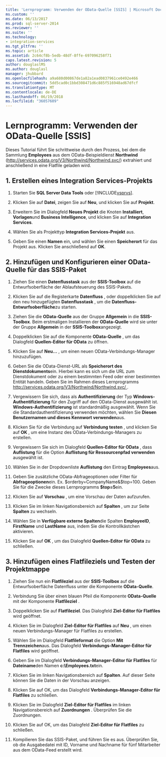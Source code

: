 ```yaml
---
title: 'Lernprogramm: Verwenden der OData-Quelle [SSIS] | Microsoft Docs'
ms.custom: ''
ms.date: 06/13/2017
ms.prod: sql-server-2014
ms.reviewer: ''
ms.suite: ''
ms.technology:
- integration-services
ms.tgt_pltfrm: ''
ms.topic: article
ms.assetid: 2c64cf8b-5edb-48df-8ffe-697096258f71
caps.latest.revision: 5
author: douglaslMS
ms.author: douglasl
manager: jhubbard
ms.openlocfilehash: a9a680d00867de1a82a1ead0837961ce0492e466
ms.sourcegitcommit: 5dd5cad0c1bbd308471d6c885f516948ad67dfcf
ms.translationtype: MT
ms.contentlocale: de-DE
ms.lasthandoff: 06/19/2018
ms.locfileid: "36057609"
---
```

# <a name="tutorial-using-the-odata-source-ssis"></a>Lernprogramm: Verwenden der OData-Quelle [SSIS]
  Dieses Tutorial führt Sie schrittweise durch den Prozess, bei dem die Sammlung **Employees** aus dem OData-Beispieldienst **Northwind** (http://services.odata.org/V3/Northwind/Northwind.svc/) extrahiert und anschließend in eine Flatfile geladen wird.  
  
## <a name="1-create-an-integration-services-project"></a>1. Erstellen eines Integration Services-Projekts  
  
1.  Starten Sie **SQL Server Data Tools** oder [!INCLUDE[vsprvs](../../includes/vsprvs-md.md)].  
  
2.  Klicken Sie auf **Datei**, zeigen Sie auf **Neu**, und klicken Sie auf **Projekt**.  
  
3.  Erweitern Sie im Dialogfeld **Neues Projekt** die Knoten **Installiert**, **Vorlagen**und **Business Intelligence**, und klicken Sie auf **Integration Services**.  
  
4.  Wählen Sie als Projekttyp **Integration Services-Projekt** aus.  
  
5.  Geben Sie einen **Namen** ein, und wählen Sie einen **Speicherort** für das Projekt aus. Klicken Sie anschließend auf **OK**.  
  
## <a name="2-add-and-configure-odata-source-to-the-ssis-package"></a>2. Hinzufügen und Konfigurieren einer OData-Quelle für das SSIS-Paket  
  
1.  Ziehen Sie einen **Datenflusstask** aus der **SSIS-Toolbox** auf die Entwurfsoberfläche der Ablaufsteuerung des SSIS-Pakets.  
  
2.  Klicken Sie auf die Registerkarte **Datenfluss** , oder doppelklicken Sie auf den neu hinzugefügten **Datenflusstask** , um die **Datenfluss-Entwurfsoberfläche**zu starten.  
  
3.  Ziehen Sie die **OData-Quelle** aus der Gruppe **Allgemein** in die **SSIS-Toolbox**. Beim erstmaligen Installieren der **OData-Quelle** wird sie unter der Gruppe **Allgemein** in der **SSIS-Toolbox**angezeigt.  
  
4.  Doppelklicken Sie auf die Komponente **OData-Quelle** , um das Dialogfeld **Quellen-Editor für OData** zu öffnen.  
  
5.  Klicken Sie auf **Neu…** , um einen neuen OData-Verbindungs-Manager hinzuzufügen.  
  
6.  Geben Sie die OData-Dienst-URL als **Speicherort des Dienstdokuments**ein. Hierbei kann es sich um die URL zum Dienstdokument oder zu einem bestimmten Feed oder einer bestimmten Entität handeln. Geben Sie im Rahmen dieses Lernprogramms [ http://services.odata.org/V3/Northwind/Northwind.svc/ ](http://services.odata.org/V3/Northwind/Northwind.svc/).  
  
7.  Vergewissern Sie sich, dass als **Authentifizierung** der Typ **Windows-Authentifizierung** für den Zugriff auf den OData-Dienst ausgewählt ist. **Windows-Authentifizierung** ist standardmäßig ausgewählt. Wenn Sie die Standardauthentifizierung verwenden möchten, wählen Sie **Diesen Benutzernamen und dieses Kennwort verwenden**aus.  
  
8.  Klicken Sie für die Verbindung auf **Verbindung testen** , und klicken Sie auf **OK** , um eine Instanz des OData-Verbindungs-Managers zu erstellen.  
  
9. Vergewissern Sie sich im Dialogfeld **Quellen-Editor für OData** , dass **Auflistung** für die Option **Auflistung für Ressourcenpfad verwenden** ausgewählt ist.  
  
10. Wählen Sie in der Dropdownliste **Auflistung** den Eintrag **Employees**aus.  
  
11. Geben Sie zusätzliche OData-Abfrageoptionen oder Filter für **Abfrageoptionen**ein. Ex. $orderby=CompanyName&$top=100. Geben Sie für die Zwecke dieses Lernprogramms **$top=5**ein.  
  
12. Klicken Sie auf **Vorschau** , um eine Vorschau der Daten aufzurufen.  
  
13. Klicken Sie im linken Navigationsbereich auf **Spalten** , um zur Seite **Spalten** zu wechseln.  
  
14. Wählen Sie in **Verfügbare externe Spalten**die Spalten **EmployeeID**, **FirstName** und **LastName** aus, indem Sie die Kontrollkästchen aktivieren.  
  
15. Klicken Sie auf **OK** , um das Dialogfeld **Quellen-Editor für OData** zu schließen.  
  
## <a name="3-add-flat-file-destination-and-test-the-solution"></a>3. Hinzufügen eines Flatfileziels und Testen der Projektmappe  
  
1.  Ziehen Sie nun ein **Flatfileziel** aus der **SSIS-Toolbox** auf die Entwurfsoberfläche Datenfluss unter die Komponente **OData-Quelle**.  
  
2.  Verbindung Sie über einen blauen Pfeil die Komponente **OData-Quelle** mit der Komponente **Flatfileziel** .  
  
3.  Doppelklicken Sie auf **Flatfileziel**. Das Dialogfeld **Ziel-Editor für Flatfiles** wird geöffnet.  
  
4.  Klicken Sie im Dialogfeld **Ziel-Editor für Flatfiles** auf **Neu** , um einen neuen Verbindungs-Manager für Flatfiles zu erstellen.  
  
5.  Wählen Sie im Dialogfeld **Flatfileformat** die Option **Mit Trennzeichen**aus. Das Dialogfeld **Verbindungs-Manager-Editor für Flatfiles** wird geöffnet.  
  
6.  Geben Sie im Dialogfeld **Verbindungs-Manager-Editor für Flatfiles** für **Dateiname**den Namen **c:\Employees.txt**ein.  
  
7.  Klicken Sie im linken Navigationsbereich auf **Spalten**. Auf dieser Seite können Sie die Daten in der Vorschau anzeigen.  
  
8.  Klicken Sie auf OK, um das Dialogfeld **Verbindungs-Manager-Editor für Flatfiles** zu schließen.  
  
9. Klicken Sie im Dialogfeld **Ziel-Editor für Flatfiles** im linken Navigationsbereich auf **Zuordnungen** . Überprüfen Sie die Zuordnungen.  
  
10. Klicken Sie auf OK, um das Dialogfeld **Ziel-Editor für Flatfiles** zu schließen.  
  
11. Kompilieren Sie das SSIS-Paket, und führen Sie es aus. Überprüfen Sie, ob die Ausgabedatei mit ID, Vorname und Nachname für fünf Mitarbeiter aus dem OData-Feed erstellt wird.  
  
  